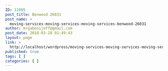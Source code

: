 ```yaml
---
ID: 11095
post_title: Benwood 26031
post_name: >
  moving-services-moving-services-moving-services-benwood-26031
author: mrgabonijeff@gmail.com
post_date: 2018-03-28 01:49:43
layout: page
link: >
  http://localhost/wordpress/moving-services-moving-services-moving-services-benwood-26031/
published: true
tags: [ ]
categories: [ ]
---
```

